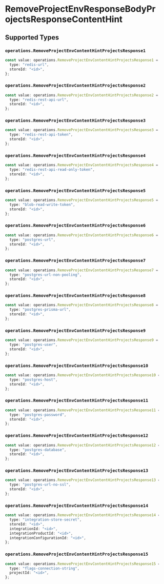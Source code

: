 # RemoveProjectEnvResponseBodyProjectsResponseContentHint


## Supported Types

### `operations.RemoveProjectEnvContentHintProjectsResponse1`

```typescript
const value: operations.RemoveProjectEnvContentHintProjectsResponse1 = {
  type: "redis-url",
  storeId: "<id>",
};
```

### `operations.RemoveProjectEnvContentHintProjectsResponse2`

```typescript
const value: operations.RemoveProjectEnvContentHintProjectsResponse2 = {
  type: "redis-rest-api-url",
  storeId: "<id>",
};
```

### `operations.RemoveProjectEnvContentHintProjectsResponse3`

```typescript
const value: operations.RemoveProjectEnvContentHintProjectsResponse3 = {
  type: "redis-rest-api-token",
  storeId: "<id>",
};
```

### `operations.RemoveProjectEnvContentHintProjectsResponse4`

```typescript
const value: operations.RemoveProjectEnvContentHintProjectsResponse4 = {
  type: "redis-rest-api-read-only-token",
  storeId: "<id>",
};
```

### `operations.RemoveProjectEnvContentHintProjectsResponse5`

```typescript
const value: operations.RemoveProjectEnvContentHintProjectsResponse5 = {
  type: "blob-read-write-token",
  storeId: "<id>",
};
```

### `operations.RemoveProjectEnvContentHintProjectsResponse6`

```typescript
const value: operations.RemoveProjectEnvContentHintProjectsResponse6 = {
  type: "postgres-url",
  storeId: "<id>",
};
```

### `operations.RemoveProjectEnvContentHintProjectsResponse7`

```typescript
const value: operations.RemoveProjectEnvContentHintProjectsResponse7 = {
  type: "postgres-url-non-pooling",
  storeId: "<id>",
};
```

### `operations.RemoveProjectEnvContentHintProjectsResponse8`

```typescript
const value: operations.RemoveProjectEnvContentHintProjectsResponse8 = {
  type: "postgres-prisma-url",
  storeId: "<id>",
};
```

### `operations.RemoveProjectEnvContentHintProjectsResponse9`

```typescript
const value: operations.RemoveProjectEnvContentHintProjectsResponse9 = {
  type: "postgres-user",
  storeId: "<id>",
};
```

### `operations.RemoveProjectEnvContentHintProjectsResponse10`

```typescript
const value: operations.RemoveProjectEnvContentHintProjectsResponse10 = {
  type: "postgres-host",
  storeId: "<id>",
};
```

### `operations.RemoveProjectEnvContentHintProjectsResponse11`

```typescript
const value: operations.RemoveProjectEnvContentHintProjectsResponse11 = {
  type: "postgres-password",
  storeId: "<id>",
};
```

### `operations.RemoveProjectEnvContentHintProjectsResponse12`

```typescript
const value: operations.RemoveProjectEnvContentHintProjectsResponse12 = {
  type: "postgres-database",
  storeId: "<id>",
};
```

### `operations.RemoveProjectEnvContentHintProjectsResponse13`

```typescript
const value: operations.RemoveProjectEnvContentHintProjectsResponse13 = {
  type: "postgres-url-no-ssl",
  storeId: "<id>",
};
```

### `operations.RemoveProjectEnvContentHintProjectsResponse14`

```typescript
const value: operations.RemoveProjectEnvContentHintProjectsResponse14 = {
  type: "integration-store-secret",
  storeId: "<id>",
  integrationId: "<id>",
  integrationProductId: "<id>",
  integrationConfigurationId: "<id>",
};
```

### `operations.RemoveProjectEnvContentHintProjectsResponse15`

```typescript
const value: operations.RemoveProjectEnvContentHintProjectsResponse15 = {
  type: "flags-connection-string",
  projectId: "<id>",
};
```


